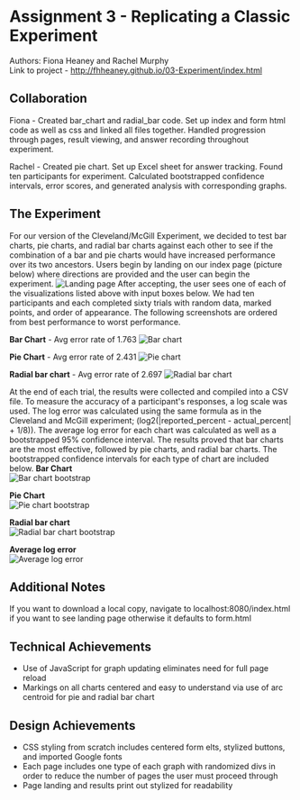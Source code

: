 Assignment 3 - Replicating a Classic Experiment  
===

Authors: Fiona Heaney and Rachel Murphy <br>
Link to project - http://fhheaney.github.io/03-Experiment/index.html 

Collaboration
---

Fiona - Created bar_chart and radial_bar code. Set up index and form html code as well as css and linked all files together. Handled progression through pages, result viewing, and answer recording throughout experiment. 

Rachel - Created pie chart. Set up Excel sheet for answer tracking. Found ten participants for experiment. Calculated bootstrapped confidence intervals, error scores, and generated analysis with corresponding graphs. 


The Experiment 
---
For our version of the Cleveland/McGill Experiment, we decided to test bar charts, pie charts, and radial bar charts against each other to see if the combination of a bar and pie charts would have increased performance over its two ancestors. Users begin by landing on our index page (picture below) where directions are provided and the user can begin the experiment. 
![Landing page](img/welcome.PNG)
After accepting, the user sees one of each of the visualizations listed above with input boxes below. We had ten participants and each completed sixty trials with random data, marked points, and order of appearance. The following screenshots are ordered from best performance to worst performance. 

**Bar Chart** - Avg error rate of 1.763
![Bar chart](img/barChart.PNG)

**Pie Chart** - Avg error rate of 2.431
![Pie chart](img/pieChart.PNG)

**Radial bar chart** - Avg error rate of 2.697
![Radial bar chart](img/radialBarChart.PNG)


At the end of each trial, the results were collected and compiled into a CSV file. To measure the accuracy of a participant's responses, a log scale was used. The log error was calculated using the same formula as in the Cleveland and McGill experiment; (log2(|reported_percent - actual_percent| + 1/8)). The average log error for each chart was calculated as well as a bootstrapped 95% confidence interval. The results proved that bar charts are the most effective, followed by pie charts, and radial bar charts. The bootstrapped confidence intervals for each type of chart are included below. 
**Bar Chart** <br>
![Bar chart bootstrap](img/barChartBootstrap.PNG)

**Pie Chart** <br>
![Pie chart bootstrap](img/pieChartBootstrap.PNG)

**Radial bar chart** <br>
![Radial bar chart bootstrap](img/radialChartBootstrap.PNG)

**Average log error**<br>
![Average log error](img/errorAnalysis.PNG)

Additional Notes 
---
If you want to download a local copy, navigate to localhost:8080/index.html if you want to see landing page otherwise it defaults to form.html

Technical Achievements 
---
- Use of JavaScript for graph updating eliminates need for full page reload 
- Markings on all charts centered and easy to understand via use of arc centroid for pie and radial bar chart

Design Achievements 
---
- CSS styling from scratch includes centered form elts, stylized buttons, and imported Google fonts
- Each page includes one type of each graph with randomized divs in order to reduce the number of pages the user must proceed through
- Page landing and results print out stylized for readability
